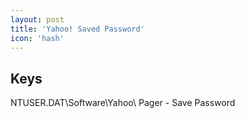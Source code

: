 ```yaml
---
layout: post
title: 'Yahoo! Saved Password'
icon: 'hash'
---
```


## Keys

NTUSER.DAT\Software\Yahoo\ Pager - Save Password

